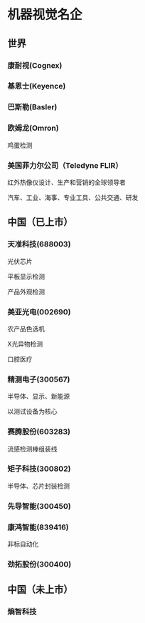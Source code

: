 # 机器视觉名企

## 世界

### 康耐视(Cognex)

### 基恩士(Keyence)

### 巴斯勒(Basler)

### 欧姆龙(Omron)

鸡蛋检测

### 美国菲力尔公司（Teledyne FLIR）

红外热像仪设计、生产和营销的全球领导者

汽车、工业、海事、专业工具、公共交通、研发

## 中国（已上市）

### 天准科技(688003)

光伏芯片

平板显示检测

产品外观检测

### 美亚光电(002690)

农产品色选机

X光异物检测

口腔医疗

### 精测电子(300567)

半导体、显示、新能源

以测试设备为核心

### 赛腾股份(603283)

流感检测棒组装线

### 矩子科技(300802)

半导体、芯片封装检测

### 先导智能(300450)



### 康鸿智能(839416)

非标自动化

### 劲拓股份(300400)

## 中国（未上市）

### 熵智科技
